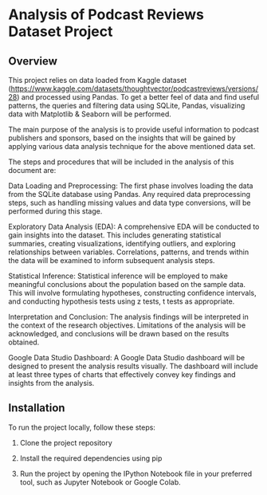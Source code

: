 # Analysis of Podcast Reviews  Dataset Project

## Overview

This project relies on data loaded from Kaggle dataset (https://www.kaggle.com/datasets/thoughtvector/podcastreviews/versions/28) and processed using Pandas. To get a better feel of data and find useful patterns, the queries and filtering data using SQLite, Pandas, visualizing data with Matplotlib & Seaborn will be performed.

The main purpose of the analysis is to provide useful information to podcast publishers and sponsors, based on the insights that will be gained by applying various data analysis technique for the above mentioned data set.

The steps and procedures that will be included in the analysis of this document are:

Data Loading and Preprocessing: The first phase involves loading the data from the SQLite database using Pandas. Any required data preprocessing steps, such as handling missing values and data type conversions, will be performed during this stage.

Exploratory Data Analysis (EDA): A comprehensive EDA will be conducted to gain insights into the dataset. This includes generating statistical summaries, creating visualizations, identifying outliers, and exploring relationships between variables. Correlations, patterns, and trends within the data will be examined to inform subsequent analysis steps.

Statistical Inference: Statistical inference will be employed to make meaningful conclusions about the population based on the sample data. This will involve formulating hypotheses, constructing confidence intervals, and conducting hypothesis tests using z tests, t tests as appropriate.

Interpretation and Conclusion: The analysis findings will be interpreted in the context of the research objectives. Limitations of the analysis will be acknowledged, and conclusions will be drawn based on the results obtained.

Google Data Studio Dashboard: A Google Data Studio dashboard will be designed to present the analysis results visually. The dashboard will include at least three types of charts that effectively convey key findings and insights from the analysis.

## Installation

To run the project locally, follow these steps:
1. Clone the project repository<br>


2. Install the required dependencies using pip<br>


3. Run the project by opening the IPython Notebook file in your preferred tool, such as Jupyter Notebook or Google Colab. 
